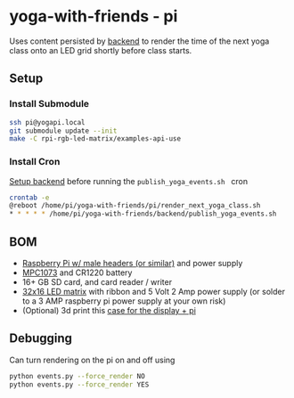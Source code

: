 # yoga-with-friends - pi
Uses content persisted by [backend](../backend/events.py) to render the time of the next 
yoga class onto an LED grid shortly before class starts.

## Setup
### Install Submodule
```bash
ssh pi@yogapi.local
git submodule update --init
make -C rpi-rgb-led-matrix/examples-api-use
```

### Install Cron
[Setup backend](../backend/README.md) before running the `publish_yoga_events.sh ` cron
```bash
crontab -e
@reboot /home/pi/yoga-with-friends/pi/render_next_yoga_class.sh
* * * * * /home/pi/yoga-with-friends/backend/publish_yoga_events.sh
```

## BOM
- [Raspberry Pi w/ male headers (or similar)](https://www.adafruit.com/product/6008) and power 
  supply
- [MPC1073](http://www.electrodragon.com/product/rgb-matrix-panel-drive-board-raspberry-pi/) and CR1220 battery
- 16+ GB SD card, and card reader / writer
- [32x16 LED matrix](https://www.adafruit.com/product/420) with ribbon and 5 Volt 2 Amp power 
  supply (or solder to a 3 AMP raspberry pi power supply at your own risk)
- (Optional) 3d print this [case for the display + pi](https://www.tinkercad.com/things/8KHh1wXYdHa-16x32-rgb-led-matrix-panel-case)

## Debugging
Can turn rendering on the pi on and off using 
```bash
python events.py --force_render NO
python events.py --force_render YES
```
